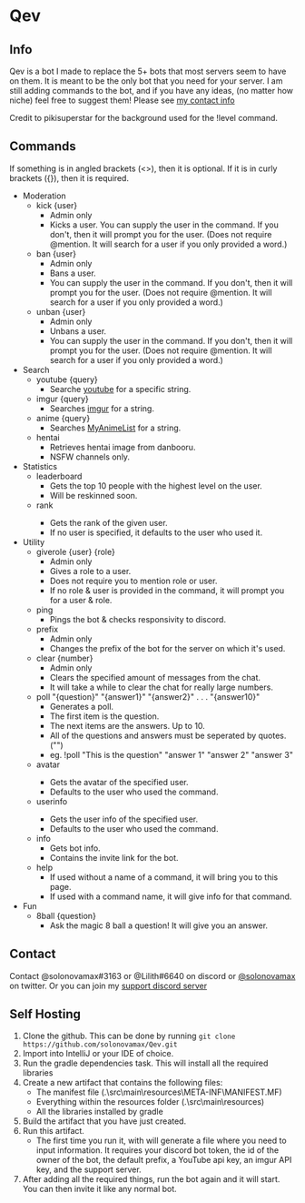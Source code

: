 # Qev

## Info

Qev is a bot I made to replace the 5+ bots that most servers seem to have on them. It is meant to be the only bot that you need for your server. I am still adding commands to the bot, and if you have any ideas, (no matter how niche) feel free to suggest them! Please see [my contact info](#contact)

Credit to pikisuperstar for the background used for the !level command.

## Commands

If something is in angled brackets (<>), then it is optional. If it is in curly brackets ({}), then it is required.

* Moderation
  * kick {user}
    - Admin only
    - Kicks a user. You can supply the user in the command. If you don't, then it will prompt you for the user. (Does not require @mention. It will search for a user if you only provided a word.)
  * ban {user}
    - Admin only
    - Bans a user.
    - You can supply the user in the command. If you don't, then it will prompt you for the user. (Does not require @mention. It will search for a user if you only provided a word.)
  * unban {user}
    - Admin only
    - Unbans a user.
    - You can supply the user in the command. If you don't, then it will prompt you for the user. (Does not require @mention. It will search for a user if you only provided a word.)
* Search
  * youtube {query}
    - Searche [youtube](https://youtube.com) for a specific string.
  * imgur {query}
    - Searches [imgur](https://imgur.com) for a string.
  * anime {query}
    - Searches [MyAnimeList](https://myanimelist.net) for a string.
  * hentai
    - Retrieves hentai image from danbooru.
    - NSFW channels only.
* Statistics
  * leaderboard
    - Gets the top 10 people with the highest level on the user.
    - Will be reskinned soon.
  * rank <user>
    - Gets the rank of the given user.
    - If no user is specified, it defaults to the user who used it.
* Utility
  * giverole {user} {role}
    - Admin only
    - Gives a role to a user.
    - Does not require you to mention role or user.
    - If no role & user is provided in the command, it will prompt you for a user & role.
  * ping
    - Pings the bot & checks responsivity to discord.
  * prefix
    - Admin only
    - Changes the prefix of the bot for the server on which it's used.
  * clear {number}
    - Admin only
    - Clears the specified amount of messages from the chat.
    - It will take a while to clear the chat for really large numbers.
  * poll "{question}" "{answer1}" "{answer2}" . . . "{answer10}"
    - Generates a poll.
    - The first item is the question.
    - The next items are the answers. Up to 10.
    - All of the questions and answers must be seperated by quotes. ("")
    - eg. !poll "This is the question" "answer 1" "answer 2" "answer 3"
  * avatar <user>
    - Gets the avatar of the specified user.
    - Defaults to the user who used the command.
  * userinfo <user>
    - Gets the user info of the specified user.
    - Defaults to the user who used the command.
  * info
    - Gets bot info.
    - Contains the invite link for the bot.
  * help <command>
    - If used without a name of a command, it will bring you to this page.
    - If used with a command name, it will give info for that command.
* Fun
  * 8ball {question}
    - Ask the magic 8 ball a question! It will give you an answer.

## Contact
Contact @solonovamax#3163 or @Lilith#6640 on discord or [@solonovamax](https://twitter.com/solonovamax) on twitter. Or you can join my [support discord server](https://discord.gg/YFSQ4cF)


## Self Hosting
1. Clone the github. This can be done by running `git clone https://github.com/solonovamax/Qev.git`
2. Import into IntelliJ or your IDE of choice.
3. Run the gradle dependencies task. This will install all the required libraries
4. Create a new artifact that contains the following files:
    - The manifest file (.\src\main\resources\META-INF\MANIFEST.MF)
    - Everything within the resources folder (.\src\main\resources)
    - All the libraries installed by gradle
5. Build the artifact that you have just created.
6. Run this artifact.
    - The first time you run it, with will generate a file where you need to input information. It requires your discord bot token, the id of the owner of the bot, the default prefix, a YouTube api key, an imgur API key, and the support server.
7. After adding all the required things, run the bot again and it will start. You can then invite it like any normal bot.
